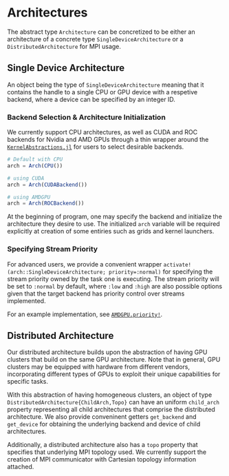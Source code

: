 # Architectures

The abstract type `Architecture` can be concretized to be either an architecture of a concrete type `SingleDeviceArchitecture` or a `DistributedArchitecture` for MPI usage.

## Single Device Architecture

An object being the type of `SingleDeviceArchitecture` meaning that it contains the handle to a single CPU or GPU device with a respetive backend, where a device can be specified by an integer ID.

### Backend Selection & Architecture Initialization

We currently support CPU architectures, as well as CUDA and ROC backends for Nvidia and AMD GPUs through a thin wrapper around the [`KernelAbstractions.jl`](https://github.com/JuliaGPU/KernelAbstractions.jl) for users to select desirable backends.

```julia
# Default with CPU
arch = Arch(CPU())
```

```julia
# using CUDA
arch = Arch(CUDABackend())
```

```julia
# using AMDGPU
arch = Arch(ROCBackend())
```

At the beginning of program, one may specify the backend and initialize the architecture they desire to use. The initialized `arch` variable will be required explicitly at creation of some entiries such as grids and kernel launchers.

### Specifying Stream Priority

For advanced users, we provide a convenient wrapper `activate!(arch::SingleDeviceArchitecture; priority=:normal)` for specifying the stream priority owned by the task one is executing. The stream priority will be set to `:normal` by default, where `:low` and `:high` are also possible options given that the target backend has priority control over streams implemented.

For an example implementation, see [`AMDGPU.priority!`](https://amdgpu.juliagpu.org/stable/streams/#AMDGPU.priority!).


## Distributed Architecture

Our distributed architecture builds upon the abstraction of having GPU clusters that build on the same GPU architecture. Note that in general, GPU clusters may be equipped with hardware from different vendors, incorporating different types of GPUs to exploit their unique capabilities for specific tasks.

With this abstraction of having homogeneous clusters, an object of type `DistributedArchitecture{ChildArch,Topo}` can have an uniform `child_arch` property representing all child architectures that comprise the distributed architecture. We also provide conveninent getters `get_backend` and `get_device` for obtaining the underlying backend and device of child architectures.

Additionally, a distributed architecture also has a `topo` property that specifies that underlying MPI topology used. We currently support the creation of MPI communicator with Cartesian topology information attached.